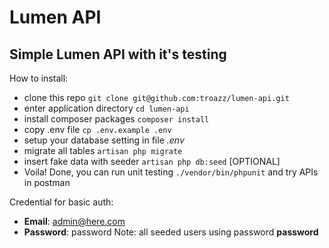 # Lumen API
## Simple Lumen API with it's testing

How to install:
- clone this repo `git clone git@github.com:troazz/lumen-api.git`
- enter application directory `cd lumen-api`
- install composer packages `composer install`
- copy .env file `cp .env.example .env`
- setup your database setting in file *.env*
- migrate all tables `artisan php migrate`
- insert fake data with seeder `artisan php db:seed` [OPTIONAL]
- Voila! Done, you can run unit testing `./vendor/bin/phpunit` and try APIs in postman

Credential for basic auth:
- **Email**: admin@here.com
- **Password**: password
Note: all seeded users using password **password**